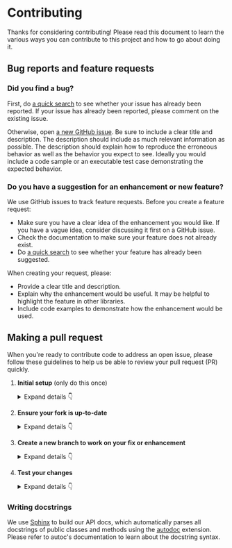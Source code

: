 # Contributing

Thanks for considering contributing! Please read this document to learn the various ways you can contribute to this project and how to go about doing it.

## Bug reports and feature requests

### Did you find a bug?

First, do [a quick search](https://github.com/epwalsh/nlpete/issues) to see whether your issue has already been reported.
If your issue has already been reported, please comment on the existing issue.

Otherwise, open [a new GitHub issue](https://github.com/epwalsh/nlpete/issues).  Be sure to include a clear title
and description.  The description should include as much relevant information as possible.  The description should
explain how to reproduce the erroneous behavior as well as the behavior you expect to see.  Ideally you would include a
code sample or an executable test case demonstrating the expected behavior.

### Do you have a suggestion for an enhancement or new feature?

We use GitHub issues to track feature requests. Before you create a feature request:

* Make sure you have a clear idea of the enhancement you would like. If you have a vague idea, consider discussing
it first on a GitHub issue.
* Check the documentation to make sure your feature does not already exist.
* Do [a quick search](https://github.com/epwalsh/nlpete/issues) to see whether your feature has already been suggested.

When creating your request, please:

* Provide a clear title and description.
* Explain why the enhancement would be useful. It may be helpful to highlight the feature in other libraries.
* Include code examples to demonstrate how the enhancement would be used.

## Making a pull request

When you're ready to contribute code to address an open issue, please follow these guidelines to help us be able to review your pull request (PR) quickly.

1. **Initial setup** (only do this once)

    <details><summary>Expand details 👇</summary><br/>

    If you haven't already done so, please [fork](https://help.github.com/en/enterprise/2.13/user/articles/fork-a-repo) this repository on GitHub.

    Then clone your fork locally with

        git clone https://github.com/USERNAME/nlpete.git

    or 

        git clone git@github.com:USERNAME/nlpete.git

    At this point the local clone of your fork only knows that it came from *your* repo, github.com/USERNAME/nlpete.git, but doesn't know anything the *main* repo, [https://github.com/epwalsh/nlpete.git](https://github.com/epwalsh/nlpete). You can see this by running

        git remote -v

    which will output something like this:

        origin https://github.com/USERNAME/nlpete.git (fetch)
        origin https://github.com/USERNAME/nlpete.git (push)

    This means that your local clone can only track changes from your fork, but not from the main repo, and so you won't be able to keep your fork up-to-date with the main repo over time. Therefore you'll need to add another "remote" to your clone that points to [https://github.com/epwalsh/nlpete.git](https://github.com/epwalsh/nlpete). To do this, run the following:

        git remote add upstream https://github.com/epwalsh/nlpete.git

    Now if you do `git remote -v` again, you'll see

        origin https://github.com/USERNAME/nlpete.git (fetch)
        origin https://github.com/USERNAME/nlpete.git (push)
        upstream https://github.com/epwalsh/nlpete.git (fetch)
        upstream https://github.com/epwalsh/nlpete.git (push)

    Finally, you'll need to create a Python 3 virtual environment suitable for working on this project. There a number of tools out there that making working with virtual environments easier.
    The most direct way is with the [`venv` module](https://docs.python.org/3.7/library/venv.html) in the standard library, but if you're new to Python or you don't already have a recent Python 3 version installed on your machine,
    we recommend [Miniconda](https://docs.conda.io/en/latest/miniconda.html).

    On Mac, for example, you can install Miniconda with [Homebrew](https://brew.sh/):

        brew install miniconda

    Then you can create and activate a new Python environment by running:

        conda create -n nlpete python=3.9
        conda activate nlpete

    Once your virtual environment is activated, you can install your local clone in "editable mode" with

        pip install -U pip setuptools wheel
        pip install -e .[dev]

    The "editable mode" comes from the `-e` argument to `pip`, and essential just creates a symbolic link from the site-packages directory of your virtual environment to the source code in your local clone. That way any changes you make will be immediately reflected in your virtual environment.

    </details>

2. **Ensure your fork is up-to-date**

    <details><summary>Expand details 👇</summary><br/>

    Once you've added an "upstream" remote pointing to [https://github.com/allenai/python-package-temlate.git](https://github.com/epwalsh/nlpete), keeping your fork up-to-date is easy:

        git checkout main  # if not already on main
        git pull --rebase upstream main
        git push

    </details>

3. **Create a new branch to work on your fix or enhancement**

    <details><summary>Expand details 👇</summary><br/>

    Committing directly to the main branch of your fork is not recommended. It will be easier to keep your fork clean if you work on a separate branch for each contribution you intend to make.

    You can create a new branch with

        # replace BRANCH with whatever name you want to give it
        git checkout -b BRANCH
        git push -u origin BRANCH

    </details>

4. **Test your changes**

    <details><summary>Expand details 👇</summary><br/>

    Our continuous integration (CI) testing runs [a number of checks](https://github.com/epwalsh/nlpete/actions) for each pull request on [GitHub Actions](https://github.com/features/actions). You can run most of these tests locally, which is something you should do *before* opening a PR to help speed up the review process and make it easier for us.

    First, you should run [`isort`](https://github.com/PyCQA/isort) and [`black`](https://github.com/psf/black) to make sure you code is formatted consistently.
    Many IDEs support code formatters as plugins, so you may be able to setup isort and black to run automatically everytime you save.
    For example, [`black.vim`](https://github.com/psf/black/tree/master/plugin) will give you this functionality in Vim. But both `isort` and `black` are also easy to run directly from the command line.
    Just run this from the root of your clone:

        isort .
        black .

    Our CI also uses [`flake8`](https://github.com/epwalsh/nlpete/tree/main/tests) to lint the code base and [`mypy`](http://mypy-lang.org/) for type-checking. You should run both of these next with

        flake8 .

    and

        mypy .

    We also strive to maintain high test coverage, so most contributions should include additions to [the unit tests](https://github.com/epwalsh/nlpete/tree/main/tests). These tests are run with [`pytest`](https://docs.pytest.org/en/latest/), which you can use to locally run any test modules that you've added or changed.

    For example, if you've fixed a bug in `nlpete/a/b.py`, you can run the tests specific to that module with

        pytest -v tests/a/b_test.py

    To check the code coverage locally in this example, you could run

        pytest -v --cov nlpete.a.b tests/a/b_test.py

    If your contribution involves additions to any public part of the API, we require that you write docstrings
    for each function, method, class, or module that you add.
    See the [Writing docstrings](#writing-docstrings) section below for details on the syntax.
    You should test to make sure the API documentation can build without errors by running

        make docs

    If the build fails, it's most likely due to small formatting issues. If the error message isn't clear, feel free to comment on this in your pull request.

    And finally, please update the [CHANGELOG](https://github.com/epwalsh/nlpete/blob/main/CHANGELOG.md) with notes on your contribution in the "Unreleased" section at the top.

    After all of the above checks have passed, you can now open [a new GitHub pull request](https://github.com/epwalsh/nlpete/pulls).
    Make sure you have a clear description of the problem and the solution, and include a link to relevant issues.

    We look forward to reviewing your PR!

    </details>

### Writing docstrings

We use [Sphinx](https://www.sphinx-doc.org/en/master/index.html) to build our API docs, which automatically parses all docstrings
of public classes and methods using the [autodoc](https://www.sphinx-doc.org/en/master/usage/extensions/autodoc.html) extension.
Please refer to autoc's documentation to learn about the docstring syntax.
